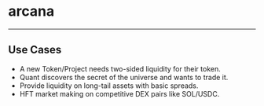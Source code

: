 # arcana

---

## Use Cases
* A new Token/Project needs two-sided liquidity for their token.
* Quant discovers the secret of the universe and wants to trade it.
* Provide liquidity on long-tail assets with basic spreads.
* HFT market making on competitive DEX pairs like SOL/USDC.